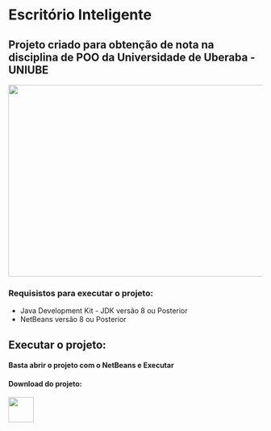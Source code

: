 # Escritório Inteligente
## Projeto criado para obtenção de nota na disciplina de POO da Universidade de Uberaba - UNIUBE
<img src="https://i.imgur.com/sR5Mc0R.png" width="550" height="380"/> <br/>
### Requisistos para executar o projeto:
- Java Development Kit - JDK versão 8 ou Posterior
- NetBeans versão 8 ou Posterior
## Executar o projeto:
#### Basta abrir o projeto com o NetBeans e Executar
#### Download do projeto: <br/>
<a href="https://github.com/brunorodsilva/escritorio-inteligente-java/archive/refs/heads/main.zip"><img src="https://i.imgur.com/lgr58uU.png" width="50px"></a>
